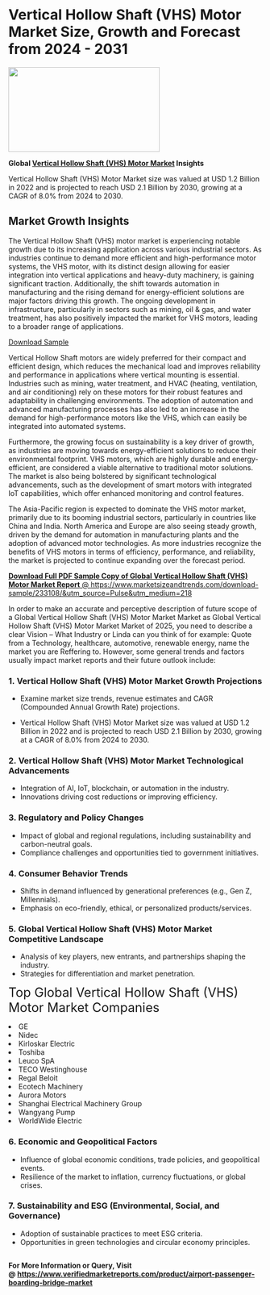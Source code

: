 <H1>Vertical Hollow Shaft (VHS) Motor Market Size, Growth and Forecast from 2024 - 2031</H1><img class="aligncenter size-medium wp-image-584254" src="https://thirdeyenews.in/wp-content/uploads/2024/09/Global-Market-Research-300x168.jpeg" alt="" width="300" height="168" /><p><strong>Global&nbsp;<a href="https://www.marketsizeandtrends.com/download-sample/233108/&amp;utm_source=Pulse&amp;utm_medium=218">Vertical Hollow Shaft (VHS) Motor Market</a> Insights</strong></p><p>Vertical Hollow Shaft (VHS) Motor Market size was valued at USD 1.2 Billion in 2022 and is projected to reach USD 2.1 Billion by 2030, growing at a CAGR of 8.0% from 2024 to 2030.</p><p><h2>Market Growth Insights</h2> <p>The Vertical Hollow Shaft (VHS) motor market is experiencing notable growth due to its increasing application across various industrial sectors. As industries continue to demand more efficient and high-performance motor systems, the VHS motor, with its distinct design allowing for easier integration into vertical applications and heavy-duty machinery, is gaining significant traction. Additionally, the shift towards automation in manufacturing and the rising demand for energy-efficient solutions are major factors driving this growth. The ongoing development in infrastructure, particularly in sectors such as mining, oil & gas, and water treatment, has also positively impacted the market for VHS motors, leading to a broader range of applications.</p> <p><a href="#">Download Sample</a></p> <p>Vertical Hollow Shaft motors are widely preferred for their compact and efficient design, which reduces the mechanical load and improves reliability and performance in applications where vertical mounting is essential. Industries such as mining, water treatment, and HVAC (heating, ventilation, and air conditioning) rely on these motors for their robust features and adaptability in challenging environments. The adoption of automation and advanced manufacturing processes has also led to an increase in the demand for high-performance motors like the VHS, which can easily be integrated into automated systems.</p> <p>Furthermore, the growing focus on sustainability is a key driver of growth, as industries are moving towards energy-efficient solutions to reduce their environmental footprint. VHS motors, which are highly durable and energy-efficient, are considered a viable alternative to traditional motor solutions. The market is also being bolstered by significant technological advancements, such as the development of smart motors with integrated IoT capabilities, which offer enhanced monitoring and control features.</p> <p>The Asia-Pacific region is expected to dominate the VHS motor market, primarily due to its booming industrial sectors, particularly in countries like China and India. North America and Europe are also seeing steady growth, driven by the demand for automation in manufacturing plants and the adoption of advanced motor technologies. As more industries recognize the benefits of VHS motors in terms of efficiency, performance, and reliability, the market is projected to continue expanding over the forecast period.</p> <p><a href="#"></p><p><span class=""><strong>Download Full PDF Sample Copy of Global Vertical Hollow Shaft (VHS) Motor Market Report</strong> @ <a href="https://www.marketsizeandtrends.com/download-sample/233108/&amp;utm_source=Pulse&amp;utm_medium=218" target="_blank">https://www.marketsizeandtrends.com/download-sample/233108/&amp;utm_source=Pulse&amp;utm_medium=218</a></span></p><p>In order to make an accurate and perceptive description of future scope of a Global&nbsp;Vertical Hollow Shaft (VHS) Motor Market Market as Global&nbsp;Vertical Hollow Shaft (VHS) Motor Market Market of 2025, you need to describe a clear Vision &ndash; What Industry or Linda can you think of for example: Quote from a Technology, healthcare, automotive, renewable energy, name the market you are Reffering to. However, some general trends and factors usually impact market reports and their future outlook include:</p><h3>1.&nbsp;<strong>Vertical Hollow Shaft (VHS) Motor Market Growth Projections</strong></h3><ul><li>Examine market size trends, revenue estimates and CAGR (Compounded Annual Growth Rate) projections.</li><li><p>Vertical Hollow Shaft (VHS) Motor Market size was valued at USD 1.2 Billion in 2022 and is projected to reach USD 2.1 Billion by 2030, growing at a CAGR of 8.0% from 2024 to 2030.</p></li></ul><h3>2.&nbsp;<strong>Vertical Hollow Shaft (VHS) Motor Market Technological Advancements</strong></h3><ul><li>Integration of AI, IoT, blockchain, or automation in the industry.</li><li>Innovations driving cost reductions or improving efficiency.</li></ul><h3>3.&nbsp;<strong>Regulatory and Policy Changes</strong></h3><ul><li>Impact of global and regional regulations, including sustainability and carbon-neutral goals.</li><li>Compliance challenges and opportunities tied to government initiatives.</li></ul><h3>4.&nbsp;<strong>Consumer Behavior Trends</strong></h3><ul><li>Shifts in demand influenced by generational preferences (e.g., Gen Z, Millennials).</li><li>Emphasis on eco-friendly, ethical, or personalized products/services.</li></ul><h3>5.&nbsp;<strong>Global Vertical Hollow Shaft (VHS) Motor Market Competitive Landscape</strong></h3><ul><li>Analysis of key players, new entrants, and partnerships shaping the industry.</li><li>Strategies for differentiation and market penetration.</li></ul><p data-pm-slice="1 1 []"><span style="color: inherit; font-family: inherit; font-size: 25px;">Top Global Vertical Hollow Shaft (VHS) Motor Market Companies</span></p><div class="" data-test-id=""><p><li>GE</li><li> Nidec</li><li> Kirloskar Electric</li><li> Toshiba</li><li> Leuco SpA</li><li> TECO Westinghouse</li><li> Regal Beloit</li><li> Ecotech Machinery</li><li> Aurora Motors</li><li> Shanghai Electrical Machinery Group</li><li> Wangyang Pump</li><li> WorldWide Electric</li></p></div><h3>6.&nbsp;<strong>Economic and Geopolitical Factors</strong></h3><ul><li>Influence of global economic conditions, trade policies, and geopolitical events.</li><li>Resilience of the market to inflation, currency fluctuations, or global crises.</li></ul><h3>7.&nbsp;<strong>Sustainability and ESG (Environmental, Social, and Governance)</strong></h3><ul><li>Adoption of sustainable practices to meet ESG criteria.</li><li>Opportunities in green technologies and circular economy principles.</li></ul><h2><strong style="font-size: 14px;">For More Information or Query, Visit @&nbsp;</strong><a style="background-color: #ffffff; font-size: 14px;" href="https://www.marketsizeandtrends.com/report/vertical-hollow-shaft-vhs-motor-market/" target="_blank">https://www.verifiedmarketreports.com/product/airport-passenger-boarding-bridge-market</a></h2>
